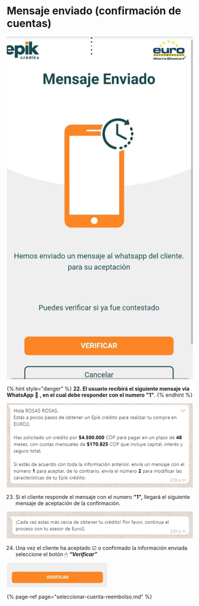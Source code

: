 # Mensaje enviado \(confirmación de cuentas\)

![](../../.gitbook/assets/whatsapp-image-2021-08-25-at-12.14.11-pm.jpeg)

{% hint style="danger" %}
**22. El usuario recibirá el siguiente mensaje vía WhatsApp** 📲 **, en el cual debe responder con el numero** **"1"**.
{% endhint %}

![](../../.gitbook/assets/mensaje-1-whats.png)

23.	Si el cliente responde el mensaje con el numero **"1",** llegará el siguiente mensaje de aceptación de la confirmación. 

![](../../.gitbook/assets/mensaje-1-whats-1.png)

24. Una vez el cliente ha aceptado ☑ o confirmado la información enviada seleccione el botón 🖱 _**“Verificar”**_

![](../../.gitbook/assets/image%20%2810%29.png)

{% page-ref page="seleccionar-cuenta-reembolso.md" %}

